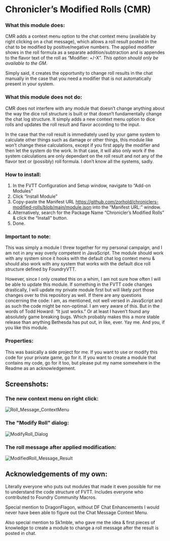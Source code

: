 # Chronicler’s Modified Rolls (CMR)
### What this module does:
CMR adds a context menu option to the chat context menu (available by right clicking on a chat message), which allows a roll result posted in the chat to be modified by positive/negative numbers. The applied modifier shows in the roll formula as a separate addition/subtraction and is appendes to the flavor text of the roll as “Modifier: +/-X”. <i>This option should only be available to the GM</i>. 

Simply said, it creates the opportunity to change roll results in the chat manually in the case that you need a modifier that is not automatically present in your system.
### What this module does not do:
CMR does not interfere with any module that doesn’t change anything about the way the dice roll structure is built or that doesn’t fundamentally change the chat log structure. It simply adds a new context menu option to dice rolls and updates the roll result and flavor according to the input.

In the case that the roll result is immediately used by your game system to calculate other things such as damage or other things, this module like won’t change these calculations, except if you first apply the modifier and then let the system do the work. In that case, it will also only work if the system calculations are only dependant on the roll result and not any of the flavor text or (possibly) roll formula. I don’t know all the systems, sadly.
### How to install:
1.	In the FVTT Configuration and Setup window, navigate to “Add-on Modules”
2.	Click “Install Module”
3.	Copy-paste the Manifest URL https://github.com/zorhold/chroniclers-modified-rolls/blob/main/module.json into the “Manifest URL:” window.
4.	Alternatively, search for the Package Name “Chronicler’s Modified Rolls” & click the “Install” button.
5.	Done.
### Important to note:
This was simply a module I threw together for my personal campaign, and I am not in any way overly competent in JavaScript. The module should work with any system since it hooks with the default chat log context menu & should also work with any system that works with the default dice roll structure defined by FoundryVTT.

However, since I only created this on a whim, I am not sure how often I will be able to update this module. If something in the FVTT code changes drastically, I will update my private module first but will likely port those changes over to this repository as well. If there are any questions concerning the code: I am, as mentioned, not well versed in JavaScript and as such the code might be non-optimal. I am very aware of this. But in the words of Todd Howard: “It just works.” Or at least I haven’t found any absolutely game breaking bugs. Which probably makes this a more stable release than anything Bethesda has put out, in like, ever. Yay me. And you, if you like this module.
### Properties:
This was basically a side project for me. If you want to use or modify this code for your private game, go for it. If you want to create a module that contains my code, go for it too, but please put my name somewhere in the Readme as an acknowledgement.
## Screenshots:
### The new context menu on right click:
![Roll_Message_ContextMenu](https://user-images.githubusercontent.com/86226697/138247781-1a730272-bc1b-4e07-8b5d-0957756ca7b2.png)
### The "Modify Roll" dialog:
![ModifyRoll_Dialog](https://user-images.githubusercontent.com/86226697/138247786-27c4222c-b977-4caa-9ac1-be476edfaa8c.png)
### The roll message after applied modification:
![ModifiedRoll_Message_Result](https://user-images.githubusercontent.com/86226697/138247784-9903ca13-9145-43af-9049-a8da5e0cc368.png)
## Acknowledgements of my own:
Literally everyone who puts out modules that made it even possible for me to understand the code structure of FVTT. Includes everyone who contributed to Foundry Community Macros. 

Special mention to DragonFlagon, without DF Chat Enhancements I would never have been able to figure out the Chat Message Context Menu.

Also special mention to Sk1mble, who gave me the idea & first pieces of knowledge to create a module to change a roll message after the result is posted in chat.
